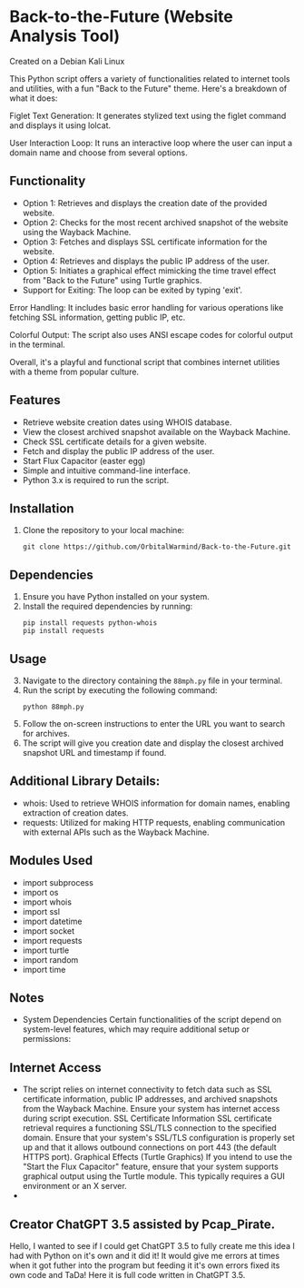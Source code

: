 # Back-to-the-Future (Website Analysis Tool)
Created on a Debian Kali Linux 

This Python script offers a variety of functionalities related to internet tools and utilities, with a fun "Back to the Future" theme. Here's a breakdown of what it does:

Figlet Text Generation: It generates stylized text using the figlet command and displays it using lolcat.

User Interaction Loop: It runs an interactive loop where the user can input a domain name and choose from several options.

## Functionality

- Option 1: Retrieves and displays the creation date of the provided website.
- Option 2: Checks for the most recent archived snapshot of the website using the Wayback Machine.
- Option 3: Fetches and displays SSL certificate information for the website.
- Option 4: Retrieves and displays the public IP address of the user.
- Option 5: Initiates a graphical effect mimicking the time travel effect from "Back to the Future" using Turtle graphics.
- Support for Exiting: The loop can be exited by typing 'exit'.

Error Handling: It includes basic error handling for various operations like fetching SSL information, getting public IP, etc.

Colorful Output: The script also uses ANSI escape codes for colorful output in the terminal.

Overall, it's a playful and functional script that combines internet utilities with a theme from popular culture.

## Features

- Retrieve website creation dates using WHOIS database.
- View the closest archived snapshot available on the Wayback Machine.
- Check SSL certificate details for a given website.
- Fetch and display the public IP address of the user.
- Start Flux Capacitor (easter egg)
- Simple and intuitive command-line interface.
- Python 3.x is required to run the script.

## Installation
1. Clone the repository to your local machine:
    ```
    git clone https://github.com/OrbitalWarmind/Back-to-the-Future.git
    ``` 
## Dependencies 
1. Ensure you have Python installed on your system.
2. Install the required dependencies by running:
    ```
    pip install requests python-whois
    pip install requests
    ```
## Usage
3. Navigate to the directory containing the `88mph.py` file in your terminal.
4. Run the script by executing the following command:
    ```
    python 88mph.py
    ```
5. Follow the on-screen instructions to enter the URL you want to search for archives.
6. The script will give you creation date and display the closest archived snapshot URL and timestamp if found.
  
## Additional Library Details:
- whois: Used to retrieve WHOIS information for domain names, enabling extraction of creation dates.
- requests: Utilized for making HTTP requests, enabling communication with external APIs such as the Wayback Machine.
  
## Modules Used
- import subprocess
- import os
- import whois
- import ssl
- import datetime
- import socket
- import requests
- import turtle
- import random
- import time

## Notes
- System Dependencies
Certain functionalities of the script depend on system-level features, which may require additional setup or permissions:

## Internet Access
- The script relies on internet connectivity to fetch data such as SSL certificate information, public IP addresses, and archived snapshots from the Wayback Machine. Ensure your system has internet access during script execution.
SSL Certificate Information
SSL certificate retrieval requires a functioning SSL/TLS connection to the specified domain. Ensure that your system's SSL/TLS configuration is properly set up and that it allows outbound connections on port 443 (the default HTTPS port).
Graphical Effects (Turtle Graphics)
If you intend to use the "Start the Flux Capacitor" feature, ensure that your system supports graphical output using the Turtle module. This typically requires a GUI environment or an X server.
-
## Creator ChatGPT 3.5 assisted by Pcap_Pirate.
Hello, I wanted to see if I could get ChatGPT 3.5 to fully create me this idea I had with Python on it's own and it did it! It would give me errors at times when it got futher into the program but feeding it it's own errors fixed its own code and TaDa! Here it is full code written in ChatGPT 3.5.
